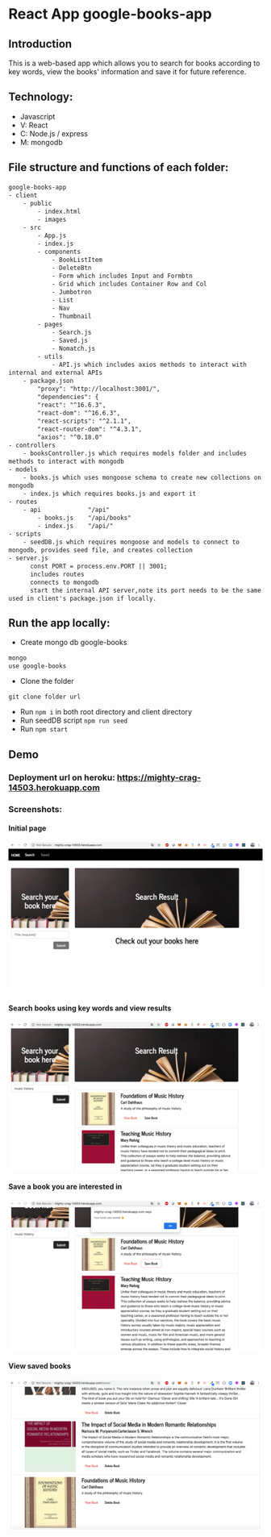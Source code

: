 # React App google-books-app


## Introduction

This is a web-based app which allows you to search for books according to key words, view the books' information and save it for future reference.

## Technology:
- Javascript
- V: React 
- C: Node.js / express
- M: mongodb

## File structure and functions of each folder:

```
google-books-app
- client
    - public 
        - index.html
        - images
    - src
        - App.js
        - index.js
        - components
            - BookListItem
            - DeleteBtn
            - Form which includes Input and Formbtn
            - Grid which includes Container Row and Col
            - Jumbotron
            - List
            - Nav
            - Thumbnail
        - pages
            - Search.js
            - Saved.js
            - Nomatch.js
        - utils
            - API.js which includes axios methods to interact with internal and external APIs
    - package.json   
        "proxy": "http://localhost:3001/",
        "dependencies": {
        "react": "^16.6.3",
        "react-dom": "^16.6.3",
        "react-scripts": "^2.1.1",
        "react-router-dom": "^4.3.1",
        "axios": "^0.18.0"
- controllers
    - booksController.js which requires models folder and includes methods to interact with mongodb
- models
    - books.js which uses mongoose schema to create new collections on mongodb
    - index.js which requires books.js and export it
- routes
    - api             "/api"
        - books.js    "/api/books"  
        - index.js    "/api/"
- scripts
    - seedDB.js which requires mongoose and models to connect to mongodb, provides seed file, and creates collection
- server.js
      const PORT = process.env.PORT || 3001;
      includes routes
      connects to mongodb
      start the internal API server,note its port needs to be the same used in client's package.json if locally.
```


## Run the app locally: 

- Create mongo db google-books 
```
mongo
use google-books
```
- Clone the folder 
```
git clone folder url
```
- Run ```npm i``` in both root directory and client directory
- Run seedDB script ```npm run seed```
- Run ```npm start```



## Demo
### Deployment url on heroku: https://mighty-crag-14503.herokuapp.com

### Screenshots:

#### Initial page

![Initial Page](/client/public/images/launch.png)

#### Search books using key words and view results

![Search Page](/client/public/images/search.png)

#### Save a book you are interested in

![Save Page](/client/public/images/save.png)

#### View saved books

![Saved Page](/client/public/images/saved.png)

